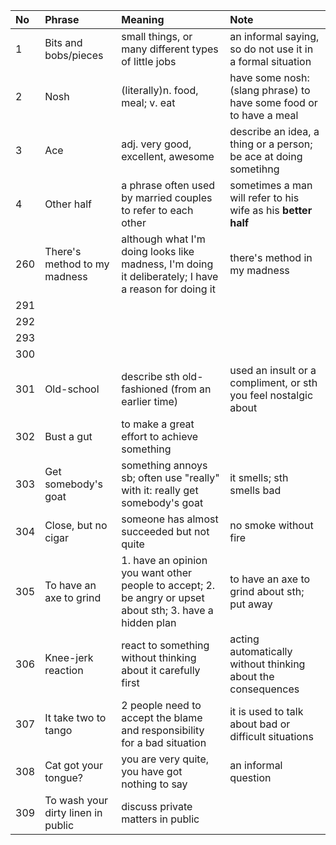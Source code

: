 | No  | Phrase                             | Meaning                                                                                                   | Note                                                               |
|:----|:-----------------------------------|:----------------------------------------------------------------------------------------------------------|:-------------------------------------------------------------------|
| 1   | Bits and bobs/pieces               | small things, or many different types of little jobs                                                      | an informal saying, so do not use it in a formal situation         |
| 2   | Nosh                               | (literally)n. food, meal; v. eat                                                                          | have some nosh: (slang phrase) to have some food or to have a meal |
| 3   | Ace                                | adj. very good, excellent, awesome                                                                        | describe an idea, a thing or a person; be ace at doing sometihng   |
| 4   | Other half                         | a phrase often used by married couples to refer to each other                                             | sometimes a man will refer to his wife as his **better half**      |
| 260 | There's method to my madness       | although what I'm doing looks like madness, I'm doing it deliberately; I have a reason for doing it       | there's method in my madness                                       |
| 291 |
| 292 |
| 293 |
| 300 |
| 301 | Old-school                         | describe sth old-fashioned (from an earlier time)                                                         | used an insult or a compliment, or sth you feel nostalgic about    |
| 302 | Bust a gut                         | to make a great effort to achieve something                                                               |                                                                    |
| 303 | Get somebody's goat                | something annoys sb; often use "really" with it: really get somebody's goat                               | it smells; sth smells bad                                          |
| 304 | Close, but no cigar                | someone has almost succeeded but not quite                                                                | no smoke without fire                                              |
| 305 | To have an axe to grind            | 1. have an opinion you want other people to accept; 2. be angry or upset about sth; 3. have a hidden plan | to have an axe to grind about sth; put away                        |
| 306 | Knee-jerk reaction                 | react to something without thinking about it carefully first                                              | acting automatically without thinking about the consequences       |
| 307 | It take two to tango               | 2 people need to accept the blame and responsibility for a bad situation                                  | it is used to talk about bad or difficult situations               |
| 308 | Cat got your tongue?               | you are very quite, you have got nothing to say                                                           | an informal question                                               |
| 309 | To wash your dirty linen in public | discuss private matters in public                                                                         |                                                                    |
